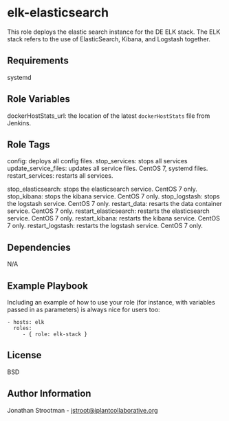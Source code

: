 elk-elasticsearch
=================

This role deploys the elastic search instance for the DE ELK stack. 
The ELK stack refers to the use of ElasticSearch, Kibana, and Logstash together.


Requirements
------------

systemd

Role Variables
--------------
dockerHostStats_url: the location of the latest `dockerHostStats` file from Jenkins.

Role Tags
---------

config: deploys all config files.
stop_services: stops all services
update_service_files: updates all service files. CentOS 7, systemd files.
restart_services: restarts all services. 

stop_elasticsearch: stops the elasticsearch service. CentOS 7 only.
stop_kibana: stops the kibana service. CentOS 7 only.
stop_logstash: stops the logstash service. CentOS 7 only.
restart_data: resarts the data container service. CentOS 7 only.
restart_elasticsearch: restarts the elasticsearch service. CentOS 7 only.
restart_kibana: restarts the kibana service. CentOS 7 only.
restart_logstash: restarts the logstash service. CentOS 7 only.

Dependencies
------------
N/A

Example Playbook
----------------

Including an example of how to use your role (for instance, with variables passed in as parameters) is always nice for users too:

    - hosts: elk
      roles:
         - { role: elk-stack }

License
-------

BSD

Author Information
------------------

Jonathan Strootman - jstroot@iplantcollaborative.org



